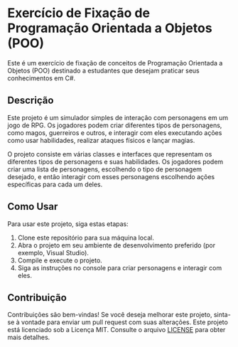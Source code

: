 # Exercício de Fixação de Programação Orientada a Objetos (POO)

Este é um exercício de fixação de conceitos de Programação Orientada a Objetos (POO) destinado a estudantes que desejam praticar seus conhecimentos em C#.

## Descrição

Este projeto é um simulador simples de interação com personagens em um jogo de RPG. Os jogadores podem criar diferentes tipos de personagens, como magos, guerreiros e outros, e interagir com eles executando ações como usar habilidades, realizar ataques físicos e lançar magias.

O projeto consiste em várias classes e interfaces que representam os diferentes tipos de personagens e suas habilidades. Os jogadores podem criar uma lista de personagens, escolhendo o tipo de personagem desejado, e então interagir com esses personagens escolhendo ações específicas para cada um deles.

## Como Usar

Para usar este projeto, siga estas etapas:

1. Clone este repositório para sua máquina local.
2. Abra o projeto em seu ambiente de desenvolvimento preferido (por exemplo, Visual Studio).
3. Compile e execute o projeto.
4. Siga as instruções no console para criar personagens e interagir com eles.

## Contribuição

Contribuições são bem-vindas! Se você deseja melhorar este projeto, sinta-se à vontade para enviar um pull request com suas alterações.
Este projeto está licenciado sob a Licença MIT. Consulte o arquivo [LICENSE](LICENSE) para obter mais detalhes.
